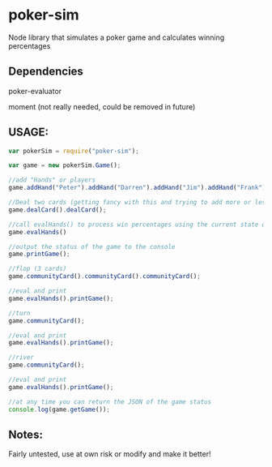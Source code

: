 poker-sim
=========

Node library that simulates a poker game and calculates winning percentages

Dependencies
---------

poker-evaluator

moment (not really needed, could be removed in future)

USAGE:
---------

```js
var pokerSim = require("poker-sim");

var game = new pokerSim.Game();

//add "Hands" or players
game.addHand("Peter").addHand("Darren").addHand("Jim").addHand("Frank");

//Deal two cards (getting fancy with this and trying to add more or less than 2 will probably get you in trouble)
game.dealCard().dealCard();

//call evalHands() to process win percentages using the current state of the game
game.evalHands()

//output the status of the game to the console
game.printGame();

//flop (3 cards)
game.communityCard().communityCard().communityCard();

//eval and print
game.evalHands().printGame();

//turn
game.communityCard();

//eval and print
game.evalHands().printGame();

//river
game.communityCard();

//eval and print
game.evalHands().printGame();

//at any time you can return the JSON of the game status
console.log(game.getGame());
```

Notes:
---------

Fairly untested, use at own risk or modify and make it better!
